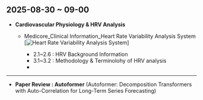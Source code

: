 ## 2025-08-30 ~ 09-00
- **Cardiovascular Physiology & HRV Analysis** 
  - Medicore_Clinical Information_Heart Rate Variability Analysis System [![Heart Rate Variability Analysis System](https://img.shields.io/badge/PDF-HRV%20Analysis-blue)]

    - 2.1~2.6 : HRV Background Information
    - 3.1~3.2 : Methodology & Terminolohy of HRV analysis
    - 
---
- **Paper Review : Autoformer** (Autoformer: Decomposition Transformers with Auto-Correlation for Long-Term Series Forecasting)

